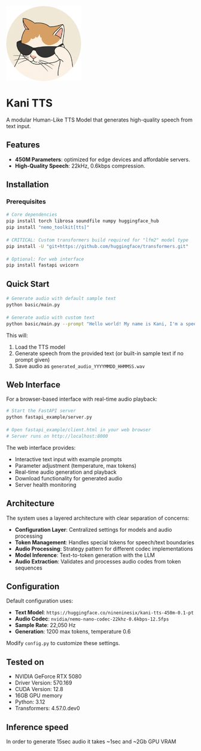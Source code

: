 
<img src="public/logo.png" alt="drawing" width="200"/>

<br/>

# Kani TTS

A modular Human-Like TTS Model that generates high-quality speech from text input.

## Features
- **450M Parameters**: optimized for edge devices and affordable servers.
- **High-Quality Speech**: 22kHz, 0.6kbps compression.

## Installation

### Prerequisites

```bash
# Core dependencies
pip install torch librosa soundfile numpy huggingface_hub
pip install "nemo_toolkit[tts]"

# CRITICAL: Custom transformers build required for "lfm2" model type
pip install -U "git+https://github.com/huggingface/transformers.git"

# Optional: For web interface
pip install fastapi uvicorn
```

## Quick Start

```bash
# Generate audio with default sample text
python basic/main.py

# Generate audio with custom text
python basic/main.py --prompt "Hello world! My name is Kani, I'm a speech generation model!"
```

This will:
1. Load the TTS model
2. Generate speech from the provided text (or built-in sample text if no prompt given)
3. Save audio as `generated_audio_YYYYMMDD_HHMMSS.wav`

## Web Interface

For a browser-based interface with real-time audio playback:

```bash
# Start the FastAPI server
python fastapi_example/server.py

# Open fastapi_example/client.html in your web browser
# Server runs on http://localhost:8000
```

The web interface provides:
- Interactive text input with example prompts
- Parameter adjustment (temperature, max tokens)
- Real-time audio generation and playback
- Download functionality for generated audio
- Server health monitoring

## Architecture

The system uses a layered architecture with clear separation of concerns:

- **Configuration Layer**: Centralized settings for models and audio processing
- **Token Management**: Handles special tokens for speech/text boundaries  
- **Audio Processing**: Strategy pattern for different codec implementations
- **Model Inference**: Text-to-token generation with the LLM
- **Audio Extraction**: Validates and processes audio codes from token sequences

## Configuration

Default configuration uses:
- **Text Model**: `https://huggingface.co/nineninesix/kani-tts-450m-0.1-pt`
- **Audio Codec**: `nvidia/nemo-nano-codec-22khz-0.6kbps-12.5fps`
- **Sample Rate**: 22,050 Hz
- **Generation**: 1200 max tokens, temperature 0.6

Modify `config.py` to customize these settings.

## Tested on

- NVIDIA GeForce RTX 5080
- Driver Version: 570.169
- CUDA Version: 12.8
- 16GB GPU memory
- Python: 3.12
- Transformers: 4.57.0.dev0

## Inference speed
In order to generate 15sec audio it takes ~1sec and ~2Gb GPU VRAM





